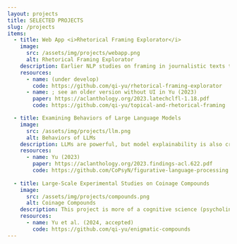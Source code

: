 ```yaml
---
layout: projects
title: SELECTED PROJECTS
slug: /projects
items:
  - title: Web App <i>Rhetorical Framing Explorator</i>
    image:
      src: /assets/img/projects/webapp.png
      alt: Rhetorical Framing Explorator
    description: Earlier NLP studies on framing in journalistic texts tend to oversimplify framing as a mere matter of topic coverage. However, framing is not about <i>what is said</i>, but <i>how things are said</i>. For instance, as readers we sense that these two sentences convey very different attitudes&#58; "The ruling parties do not understand what family means for the refugees" vs. "The ruling parties do not <u>even</u> understand what family means for the refugees". <br><br>However, such nuanced language usage is heavily understudied in NLP. This is partially due to the reason that NLP studies increasingly use black-box models (e.g., LLMs) that do not allow a drilling down into the effects of linguistically meaningful components. I am developing a web App which facilitates the exploration of such subtle linguistic aspects of framing. 
    resources:
      - name: (under develop)
        code: https://github.com/qi-yu/rhetorical-framing-explorator
      - name: ; see an older version without UI in Yu (2023) 
        paper: https://aclanthology.org/2023.latechclfl-1.18.pdf
        code: https://github.com/qi-yu/topical-and-rhetorical-framing

  - title: Examining Behaviors of Large Language Models
    image:
      src: /assets/img/projects/llm.png
      alt: Behaviors of LLMs
    description: LLMs are powerful, but model explainability is also crucial for many use cases - what have they actually learned from the training data and why do they come to a certain decision? For text data, this is especially relevant for complex tasks such as the automated detection of non-literal meaning, e.g., sarcasm or metaphor. <br><br> My colleagues and I probe the performance of diverse black-box LLMs and compare them with white-box (explainable) models on the task of figurative language classification. <u>Fun fact&#58;</u> for this probing task, we found that black-box models are not that unexplainable, whereas white-box models are sometimes not really human-interpretable. 
    resources:
      - name: Yu (2023)
        paper: https://aclanthology.org/2023.findings-acl.622.pdf
        code: https://github.com/CoPsyN/figurative-language-processing      
      
  - title: Large-Scale Experimental Studies on Coinage Compounds 
    image:
      src: /assets/img/projects/compounds.png
      alt: Coinage Compounds 
    description: This project is more of a cognitive science (psycholinguistics) nature. The German language is rich of compounds, and new compounds can always be derivated - you might know crazy examples like "Donaudampfschiffahrtsgesellschaftskapitän". In journalism, sometimes authors employ innovate compounds to implicitly convey biased attitudes. <br><br>For instance, what impact on readers' perceptions does it make to call an intern who wears a hijab because of her religious background as "<u>the hijab-intern</u>" (original in German&#58; <u>Kopftuchpraktikantin</u>) instead of "<u>the intern who wears a hijab</u>" (German&#58; <u>kopftuchtragende Praktikantin</u>)? In collaboration with the University of Tübingen, I designed experiments to unravel this. 
    resources: 
      - name: Yu et al. (2024, accepted)
        code: https://github.com/qi-yu/enigmatic-compounds
---
```


